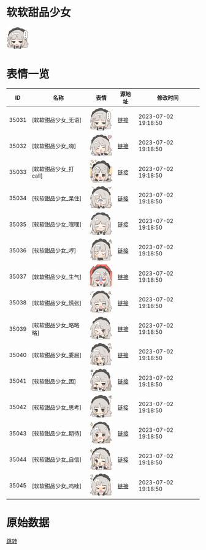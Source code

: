 # 软软甜品少女

<img src="./cover.png" height="60" alt="cover" />

# 表情一览

|ID|名称|表情|源地址|修改时间|
|----|----|----|----|----|
|35031|[软软甜品少女_无语]|<img src="./pic/035031_%5B软软甜品少女_无语%5D.png" height="60" alt="无语"/>|[链接](https://i0.hdslb.com/bfs/garb/b765720f4d201e2ed0a3370e88c189e8255572b9.png)|2023-07-02 19:18:50|
|35032|[软软甜品少女_嗨]|<img src="./pic/035032_%5B软软甜品少女_嗨%5D.png" height="60" alt="嗨"/>|[链接](https://i0.hdslb.com/bfs/garb/9dd679551bcdce03e16ee6e8a53321a37a028a07.png)|2023-07-02 19:18:50|
|35033|[软软甜品少女_打call]|<img src="./pic/035033_%5B软软甜品少女_打call%5D.png" height="60" alt="打call"/>|[链接](https://i0.hdslb.com/bfs/garb/6ea33c68da0727160167f65954df3ee4cbc3562d.png)|2023-07-02 19:18:50|
|35034|[软软甜品少女_呆住]|<img src="./pic/035034_%5B软软甜品少女_呆住%5D.png" height="60" alt="呆住"/>|[链接](https://i0.hdslb.com/bfs/garb/f075c84310f500892ec552cf17b787562a677fff.png)|2023-07-02 19:18:50|
|35035|[软软甜品少女_嘿嘿]|<img src="./pic/035035_%5B软软甜品少女_嘿嘿%5D.png" height="60" alt="嘿嘿"/>|[链接](https://i0.hdslb.com/bfs/garb/73223399180eec1f5c4b3bc27a3c18e649f947d7.png)|2023-07-02 19:18:50|
|35036|[软软甜品少女_哼]|<img src="./pic/035036_%5B软软甜品少女_哼%5D.png" height="60" alt="哼"/>|[链接](https://i0.hdslb.com/bfs/garb/d3a719b3255824343b46d14c68baeb0962c53646.png)|2023-07-02 19:18:50|
|35037|[软软甜品少女_生气]|<img src="./pic/035037_%5B软软甜品少女_生气%5D.png" height="60" alt="生气"/>|[链接](https://i0.hdslb.com/bfs/garb/0bcf98c1fe25fa3ebad26a4a6bccd2582c35ea57.png)|2023-07-02 19:18:50|
|35038|[软软甜品少女_慌张]|<img src="./pic/035038_%5B软软甜品少女_慌张%5D.png" height="60" alt="慌张"/>|[链接](https://i0.hdslb.com/bfs/garb/e3331d26361d16e581c5c6d34d8df7edf60a0d82.png)|2023-07-02 19:18:50|
|35039|[软软甜品少女_略略略]|<img src="./pic/035039_%5B软软甜品少女_略略略%5D.png" height="60" alt="略略略"/>|[链接](https://i0.hdslb.com/bfs/garb/8a28a10d5b54e8939915ae67d346b8e5e31b14ae.png)|2023-07-02 19:18:50|
|35040|[软软甜品少女_委屈]|<img src="./pic/035040_%5B软软甜品少女_委屈%5D.png" height="60" alt="委屈"/>|[链接](https://i0.hdslb.com/bfs/garb/f7663b51105bbea17508e70b250e6cc86b80adaf.png)|2023-07-02 19:18:50|
|35041|[软软甜品少女_困]|<img src="./pic/035041_%5B软软甜品少女_困%5D.png" height="60" alt="困"/>|[链接](https://i0.hdslb.com/bfs/garb/1f6ad54b7fc3692bcdb4d785e1698cbad1c8a1d7.png)|2023-07-02 19:18:50|
|35042|[软软甜品少女_思考]|<img src="./pic/035042_%5B软软甜品少女_思考%5D.png" height="60" alt="思考"/>|[链接](https://i0.hdslb.com/bfs/garb/488958e6ae4e1e53e05ab966758d97bd4171ba63.png)|2023-07-02 19:18:50|
|35043|[软软甜品少女_期待]|<img src="./pic/035043_%5B软软甜品少女_期待%5D.png" height="60" alt="期待"/>|[链接](https://i0.hdslb.com/bfs/garb/036b48a6929e502f4018d7c4f9c6b59b0eff23c0.png)|2023-07-02 19:18:50|
|35044|[软软甜品少女_自信]|<img src="./pic/035044_%5B软软甜品少女_自信%5D.png" height="60" alt="自信"/>|[链接](https://i0.hdslb.com/bfs/garb/d72a5c83e5b384d7811b54d9595ad0747e9da6dc.png)|2023-07-02 19:18:50|
|35045|[软软甜品少女_呜哇]|<img src="./pic/035045_%5B软软甜品少女_呜哇%5D.png" height="60" alt="呜哇"/>|[链接](https://i0.hdslb.com/bfs/garb/27875d23e1acc2d8bd895465b455cfe866016356.png)|2023-07-02 19:18:50|

# 原始数据

[跳转](./raw.json)

